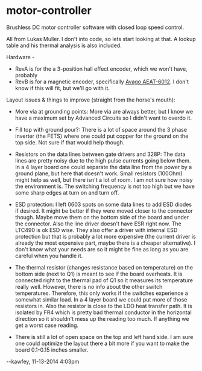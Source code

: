 motor-controller
================

Brushless DC motor controller software with closed loop speed control.

All from Lukas Muller. I don't into code, so lets start looking at that.
A lookup table and his thermal analysis is also included.

Hardware -
* RevA is for the a 3-position hall effect encoder, which we won't have,
probably
* RevB is for a magnetic encoder, specifically [Avago
AEAT-6012](http://www.avagotech.com/pages/en/motion_control_encoder_products/magnetic_encoders/aeat-6012-a06/).
I don't know if this will fit, but we'll go with it.

Layout issues & things to improve (straight from the horse's mouth):

* More via at grounding points: More via are always better, but I know
we have a maximum set by Advanced Circuits so I didn't want to overdo
it.

* Fill top with ground pour?: There is a lot of space around the 3 phase
inverter (the FETS) where one could put copper for the ground on the top
side. Not sure if that would help though.

* Resistors on the data lines between gate drivers and 328P: The data
lines are pretty noisy due to the high pulse currents going below them.
In a 4 layer board one could separate the data line from the power by a
ground plane, but here that doesn't work. Small resistors (100Ohm) might
help as well, but there isn't a lot of room. I am not sure how noisy the
environment is. The switching frequency is not too high but we have some
sharp edges at turn on and turn off.
* ESD protection: I left 0603 spots on some data lines to add ESD diodes
if desired. It might be better if they were moved closer to the
connector though. Maybe move them on the bottom side of the board and
under the connector. Also the line driver doesn't have ESR right now.
The LTC490 is ok ESD wise. They also offer a driver with internal ESD
protection but that is probably a lot more expensive (the current driver
is already the most expensive part, maybe there is a cheaper
alternative). I don't know what your needs are so it might be fine as
long as you are careful when you handle it.

* The thermal resistor (changes resistance based on temperature) on the
bottom side (next to Q1) is meant to see if the board overheats. It is
connected right to the thermal pad of Q1 so it measures its temperature
really well. However, there is no info about the other switch
temperatures. Therefore, this only works if the switches experience a
somewhat similar load. In a 4 layer board we could put more of those
resistors in. Also the resistor is close to the LDO heat transfer path.
It is isolated by FR4 which is pretty bad thermal conductor in the
horizontal direction so it shouldn't mess up the reading too much. If
anything we get a worst case reading.

* There is still a lot of open space on the top and left hand side. I am
sure one could optimize the layout there a bit more if you want to make
the board 0.1-0.15 inches smaller.

--kawfey, 11-13-2014 4:03pm
